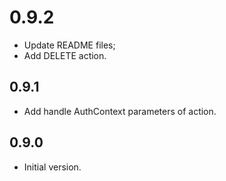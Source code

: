 # 0.9.2

- Update README files;
- Add DELETE action.

## 0.9.1

- Add handle AuthContext parameters of action.

## 0.9.0

- Initial version.
